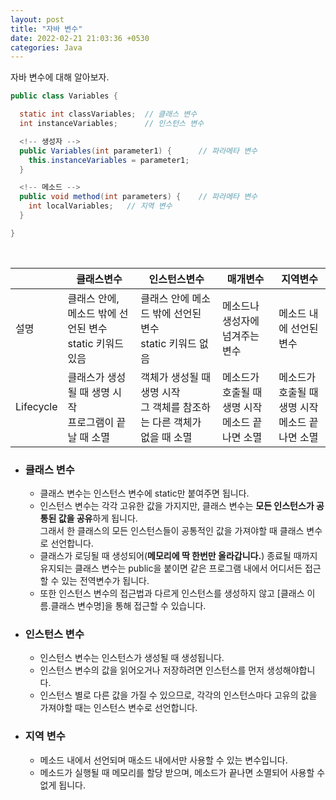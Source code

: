 ```yaml
---
layout: post
title: "자바 변수"
date: 2022-02-21 21:03:36 +0530
categories: Java
---
```


자바 변수에 대해 알아보자.

```java
public class Variables {

  static int classVariables;  // 클래스 변수
  int instanceVariables;      // 인스턴스 변수

  <!-- 생성자 -->
  public Variables(int parameter1) {      // 파라메타 변수
    this.instanceVariables = parameter1;
  }

  <!-- 메소드 -->
  public void method(int parameters) {    // 파라메타 변수
    int localVariables;   // 지역 변수
  }

}
```

<br/>

|           | 클래스변수                                                  | 인스턴스변수                                                               | 매개변수                                            | 지역변수                                            |
| --------- | ----------------------------------------------------------- | -------------------------------------------------------------------------- | --------------------------------------------------- | --------------------------------------------------- |
| 설명      | 클래스 안에, 메소드 밖에 선언된 변수<br/>static 키워드 있음 | 클래스 안에 메소드 밖에 선언된 변수<br/>static 키워드 없음                 | 메소드나 생성자에 넘겨주는 변수                     | 메소드 내에 선언된 변수                             |
| Lifecycle | 클래스가 생성될 때 생명 시작<br/>프로그램이 끝날 때 소멸    | 객체가 생성될 때 생명 시작<br/>그 객체를 참조하는 다른 객체가 없을 때 소멸 | 메소드가 호출될 때 생명 시작<br/>메소드 끝나면 소멸 | 메소드가 호출될 때 생명 시작<br/>메소드 끝나면 소멸 |

- ### 클래스 변수

  - 클래스 변수는 인스턴스 변수에 static만 붙여주면 됩니다.
  - 인스턴스 변수는 각각 고유한 값을 가지지만, 클래스 변수는 **모든 인스턴스가 공통된 값을 공유**하게 됩니다.<br/>그래서 한 클래스의 모든 인스턴스들이 공통적인 값을 가져야할 때 클래스 변수로 선언합니다.
  - 클래스가 로딩될 때 생성되어(**메모리에 딱 한번만 올라갑니다.**) 종료될 때까지 유지되는 클래스 변수는 public을 붙이면 같은 프로그램 내에서 어디서든 접근할 수 있는 전역변수가 됩니다.
  - 또한 인스턴스 변수의 접근법과 다르게 인스턴스를 생성하지 않고 [클래스 이름.클래스 변수명]을 통해 접근할 수 있습니다.

- ### 인스턴스 변수

  - 인스턴스 변수는 인스턴스가 생성될 때 생성됩니다.
  - 인스턴스 변수의 값을 읽어오거나 저장하려면 인스턴스를 먼저 생성해야합니다.
  - 인스턴스 별로 다른 값을 가질 수 있으므로, 각각의 인스턴스마다 고유의 값을 가져야할 때는 인스턴스 변수로 선언합니다.

- ### 지역 변수
  - 메소드 내에서 선언되며 매소드 내에서만 사용할 수 있는 변수입니다.
  - 메소드가 실행될 때 메모리를 할당 받으며, 메소드가 끝나면 소멸되어 사용할 수 없게 됩니다.
